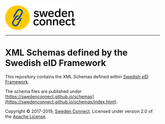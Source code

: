 ![Logo](docs/img/sweden-connect.png)

------

# XML Schemas defined by the Swedish eID Framework

This repository contains the XML Schemas defined within [Swedish eID Framework](https://github.com/swedenconnect/technical-framework).

The schema files are published under [https://swedenconnect.github.io/schemas](https://swedenconnect.github.io/schemas/index.html).

Copyright &copy; 2017-2019, [Sweden Connect](https://swedenconnect.se). Licensed under version 2.0 of the [Apache License](http://www.apache.org/licenses/LICENSE-2.0).
